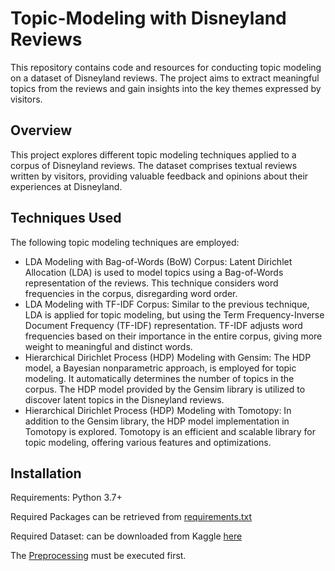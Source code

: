 # Topic-Modeling with Disneyland Reviews
This repository contains code and resources for conducting topic modeling on a dataset of Disneyland reviews. The project aims to extract meaningful topics from the reviews and gain insights into the key themes expressed by visitors.

## Overview

This project explores different topic modeling techniques applied to a corpus of Disneyland reviews. The dataset comprises textual reviews written by visitors, providing valuable feedback and opinions about their experiences at Disneyland.

## Techniques Used

The following topic modeling techniques are employed:

- LDA Modeling with Bag-of-Words (BoW) Corpus: Latent Dirichlet Allocation (LDA) is used to model topics using a Bag-of-Words representation of the reviews. This technique considers word frequencies in the corpus, disregarding word order.
- LDA Modeling with TF-IDF Corpus: Similar to the previous technique, LDA is applied for topic modeling, but using the Term Frequency-Inverse Document Frequency (TF-IDF) representation. TF-IDF adjusts word frequencies based on their importance in the entire corpus, giving more weight to meaningful and distinct words.
- Hierarchical Dirichlet Process (HDP) Modeling with Gensim: The HDP model, a Bayesian nonparametric approach, is employed for topic modeling. It automatically determines the number of topics in the corpus. The HDP model provided by the Gensim library is utilized to discover latent topics in the Disneyland reviews.
- Hierarchical Dirichlet Process (HDP) Modeling with Tomotopy: In addition to the Gensim library, the HDP model implementation in Tomotopy is explored. Tomotopy is an efficient and scalable library for topic modeling, offering various features and optimizations.
   
## Installation

Requirements: Python 3.7+

Required Packages can be retrieved from [requirements.txt](https://github.com/ls-schwnstr/Topic-Modeling/blob/main/requirements)

Required Dataset: can be downloaded from Kaggle [here](https://www.kaggle.com/datasets/arushchillar/disneyland-reviews)

The [Preprocessing](https://github.com/ls-schwnstr/Topic-Modeling/blob/main/Preprocessing) must be executed first.
